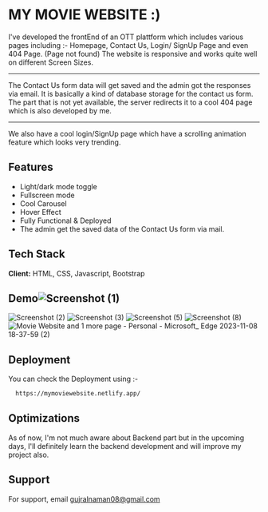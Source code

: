 
# MY MOVIE WEBSITE :)

I've developed the frontEnd of an OTT plattform which includes various pages including :- Homepage, Contact Us, Login/ SignUp Page and even 404 Page. (Page not found)
The website is responsive and works quite well on different Screen Sizes.
*************
The Contact Us form data will get saved and the admin got the responses via email. It is basically a kind of database storage for the contact us form. The part that is not yet available, the server redirects it to a cool 404 page which is also developed by me.
************
We also have a cool login/SignUp page which have a scrolling animation feature which looks very trending.



## Features

- Light/dark mode toggle
- Fullscreen mode
- Cool Carousel
- Hover Effect
- Fully Functional & Deployed
- The admin get the saved data of the Contact Us form via mail.


## Tech Stack

**Client:** HTML, CSS, Javascript, Bootstrap

## Demo![Screenshot (1)](https://github.com/GujralNaman/movieWebsite/assets/96351397/36fcba23-b225-4e2a-8ccd-6534b4961400)
![Screenshot (2)](https://github.com/GujralNaman/movieWebsite/assets/96351397/21cacb6f-6781-4516-a3b6-f1f4830451e8)
![Screenshot (3)](https://github.com/GujralNaman/movieWebsite/assets/96351397/38eacfcb-6e67-4c80-84b8-1b38991b638d)
![Screenshot (5)](https://github.com/GujralNaman/movieWebsite/assets/96351397/5c42e494-f530-49ee-bc2a-183ffe7c8d7f)
![Screenshot (8)](https://github.com/GujralNaman/movieWebsite/assets/96351397/47c9825c-ee81-4cb1-ae9d-8f082fa8a7c0)
![Movie Website and 1 more page - Personal - Microsoft_ Edge 2023-11-08 18-37-59 (2)](https://github.com/GujralNaman/movieWebsite/assets/96351397/0ce2f48a-fb16-4814-98fb-41a661f1971b)


## Deployment

You can check the Deployment using :- 

```bash
  https://mymoviewebsite.netlify.app/
```


## Optimizations

As of now, I'm not much aware about Backend part but in the upcoming days, I'll definitely learn the backend development and will improve my project also.



## Support

For support, email gujralnaman08@gmail.com

